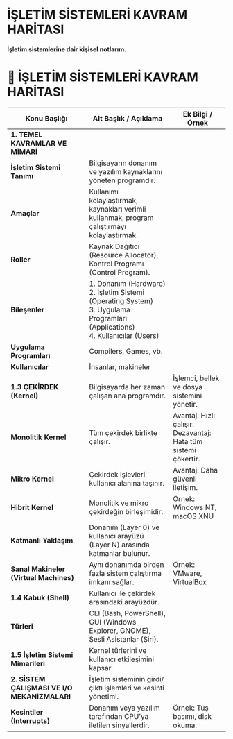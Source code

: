# İŞLETİM SİSTEMLERİ KAVRAM HARİTASI
#### İşletim sistemlerine dair kişisel notlarım.

# 🧩 İŞLETİM SİSTEMLERİ KAVRAM HARİTASI

| **Konu Başlığı** | **Alt Başlık / Açıklama** | **Ek Bilgi / Örnek** |
|------------------|----------------------------|-----------------------|
| **1. TEMEL KAVRAMLAR VE MİMARİ** |  |  |
| **İşletim Sistemi Tanımı** | Bilgisayarın donanım ve yazılım kaynaklarını yöneten programdır. |  |
| **Amaçlar** | Kullanımı kolaylaştırmak, kaynakları verimli kullanmak, program çalıştırmayı kolaylaştırmak. |  |
| **Roller** | Kaynak Dağıtıcı (Resource Allocator), Kontrol Programı (Control Program). |  |
| **Bileşenler** | 1. Donanım (Hardware) <br> 2. İşletim Sistemi (Operating System) <br> 3. Uygulama Programları (Applications) <br> 4. Kullanıcılar (Users) |  |
| **Uygulama Programları** | Compilers, Games, vb. |  |
| **Kullanıcılar** | İnsanlar, makineler |  |
| **1.3 ÇEKİRDEK (Kernel)** | Bilgisayarda her zaman çalışan ana programdır. | İşlemci, bellek ve dosya sistemini yönetir. |
| **Monolitik Kernel** | Tüm çekirdek birlikte çalışır. | Avantaj: Hızlı çalışır. <br> Dezavantaj: Hata tüm sistemi çökertir. |
| **Mikro Kernel** | Çekirdek işlevleri kullanıcı alanına taşınır. | Avantaj: Daha güvenli iletişim. |
| **Hibrit Kernel** | Monolitik ve mikro çekirdeğin birleşimidir. | Örnek: Windows NT, macOS XNU |
| **Katmanlı Yaklaşım** | Donanım (Layer 0) ve kullanıcı arayüzü (Layer N) arasında katmanlar bulunur. |  |
| **Sanal Makineler (Virtual Machines)** | Aynı donanımda birden fazla sistem çalıştırma imkanı sağlar. | Örnek: VMware, VirtualBox |
| **1.4 Kabuk (Shell)** | Kullanıcı ile çekirdek arasındaki arayüzdür. |  |
| **Türleri** | CLI (Bash, PowerShell), GUI (Windows Explorer, GNOME), Sesli Asistanlar (Siri). |  |
| **1.5 İşletim Sistemi Mimarileri** | Kernel türlerini ve kullanıcı etkileşimini kapsar. |  |
| **2. SİSTEM ÇALIŞMASI VE I/O MEKANİZMALARI** | İşletim sisteminin girdi/çıktı işlemleri ve kesinti yönetimi. |  |
| **Kesintiler (Interrupts)** | Donanım veya yazılım tarafından CPU’ya iletilen sinyallerdir. | Örnek: Tuş basımı, disk okuma. |


